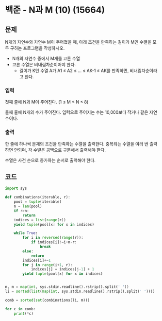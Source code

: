# 백준 - N과 M (10) (15664)
## 문제
N개의 자연수와 자연수 M이 주어졌을 때, 아래 조건을 만족하는 길이가 M인 수열을 모두 구하는 프로그램을 작성하시오.

- N개의 자연수 중에서 M개를 고른 수열
- 고른 수열은 비내림차순이어야 한다.
  - 길이가 K인 수열 A가 A1 ≤ A2 ≤ ... ≤ AK-1 ≤ AK를 만족하면, 비내림차순이라고 한다.
### 입력
첫째 줄에 N과 M이 주어진다. (1 ≤ M ≤ N ≤ 8)

둘째 줄에 N개의 수가 주어진다. 입력으로 주어지는 수는 10,000보다 작거나 같은 자연수이다.

### 출력
한 줄에 하나씩 문제의 조건을 만족하는 수열을 출력한다. 중복되는 수열을 여러 번 출력하면 안되며, 각 수열은 공백으로 구분해서 출력해야 한다.

수열은 사전 순으로 증가하는 순서로 출력해야 한다.

## 코드
```python
import sys

def combinations(iterable, r):
    pool = tuple(iterable)
    n = len(pool)
    if r>n:
        return
    indices = list(range(r))
    yield tuple(pool[x] for x in indices)

    while True:
        for i in reversed(range(r)):
            if indices[i]!=i+n-r:
                break
        else:
            return
        indices[i]+=1
        for j in range(i+1, r):
            indices[j] = indices[j-1] + 1
        yield tuple(pool[x] for x in indices)


n, m = map(int, sys.stdin.readline().rstrip().split(' '))
li = sorted(list(map(int, sys.stdin.readline().rstrip().split(' '))))

comb = sorted(set(combinations(li, m)))

for c in comb:
    print(*c)
```
